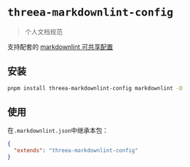 # `threea-markdownlint-config`

> 个人文档规范

支持配套的 [markdownlint 可共享配置](https://www.npmjs.com/package/markdownlint#optionsconfig)
## 安装

```bash
pnpm install threea-markdownlint-config markdownlint -D
```
## 使用

在`.markdownlint.json`中继承本包：
```json
{
  "extends": "threea-markdownlint-config"
}
```

